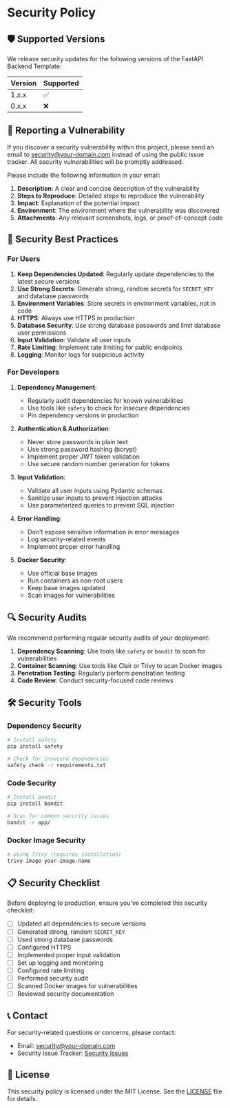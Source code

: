 # Security Policy

## 🛡️ Supported Versions

We release security updates for the following versions of the FastAPI Backend Template:

| Version | Supported          |
| ------- | ------------------ |
| 1.x.x   | ✅                 |
| 0.x.x   | ❌                 |

## 🚨 Reporting a Vulnerability

If you discover a security vulnerability within this project, please send an email to [security@your-domain.com](mailto:security@your-domain.com) instead of using the public issue tracker. All security vulnerabilities will be promptly addressed.

Please include the following information in your email:

1. **Description**: A clear and concise description of the vulnerability
2. **Steps to Reproduce**: Detailed steps to reproduce the vulnerability
3. **Impact**: Explanation of the potential impact
4. **Environment**: The environment where the vulnerability was discovered
5. **Attachments**: Any relevant screenshots, logs, or proof-of-concept code

## 🔐 Security Best Practices

### For Users

1. **Keep Dependencies Updated**: Regularly update dependencies to the latest secure versions
2. **Use Strong Secrets**: Generate strong, random secrets for `SECRET_KEY` and database passwords
3. **Environment Variables**: Store secrets in environment variables, not in code
4. **HTTPS**: Always use HTTPS in production
5. **Database Security**: Use strong database passwords and limit database user permissions
6. **Input Validation**: Validate all user inputs
7. **Rate Limiting**: Implement rate limiting for public endpoints
8. **Logging**: Monitor logs for suspicious activity

### For Developers

1. **Dependency Management**: 
   - Regularly audit dependencies for known vulnerabilities
   - Use tools like `safety` to check for insecure dependencies
   - Pin dependency versions in production

2. **Authentication & Authorization**:
   - Never store passwords in plain text
   - Use strong password hashing (bcrypt)
   - Implement proper JWT token validation
   - Use secure random number generation for tokens

3. **Input Validation**:
   - Validate all user inputs using Pydantic schemas
   - Sanitize user inputs to prevent injection attacks
   - Use parameterized queries to prevent SQL injection

4. **Error Handling**:
   - Don't expose sensitive information in error messages
   - Log security-related events
   - Implement proper error handling

5. **Docker Security**:
   - Use official base images
   - Run containers as non-root users
   - Keep base images updated
   - Scan images for vulnerabilities

## 🔍 Security Audits

We recommend performing regular security audits of your deployment:

1. **Dependency Scanning**: Use tools like `safety` or `bandit` to scan for vulnerabilities
2. **Container Scanning**: Use tools like Clair or Trivy to scan Docker images
3. **Penetration Testing**: Regularly perform penetration testing
4. **Code Review**: Conduct security-focused code reviews

## 🛠️ Security Tools

### Dependency Security

```bash
# Install safety
pip install safety

# Check for insecure dependencies
safety check -r requirements.txt
```

### Code Security

```bash
# Install bandit
pip install bandit

# Scan for common security issues
bandit -r app/
```

### Docker Image Security

```bash
# Using Trivy (requires installation)
trivy image your-image-name
```

## 📋 Security Checklist

Before deploying to production, ensure you've completed this security checklist:

- [ ] Updated all dependencies to secure versions
- [ ] Generated strong, random `SECRET_KEY`
- [ ] Used strong database passwords
- [ ] Configured HTTPS
- [ ] Implemented proper input validation
- [ ] Set up logging and monitoring
- [ ] Configured rate limiting
- [ ] Performed security audit
- [ ] Scanned Docker images for vulnerabilities
- [ ] Reviewed security documentation

## 📞 Contact

For security-related questions or concerns, please contact:

- Email: [security@your-domain.com](mailto:security@your-domain.com)
- Security Issue Tracker: [Security Issues](https://github.com/your-username/fastapi-backend-template/security/advisories)

## 📄 License

This security policy is licensed under the MIT License. See the [LICENSE](LICENSE) file for details.